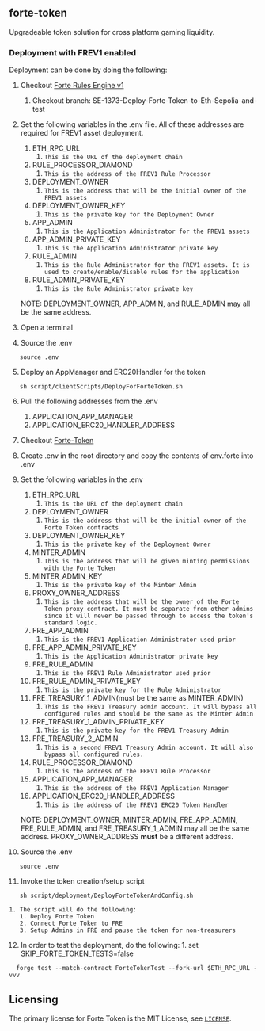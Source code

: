 ## forte-token

Upgradeable token solution for cross platform gaming liquidity. 

### Deployment with FREV1 enabled 

Deployment can be done by doing the following:
1. Checkout [Forte Rules Engine v1](https://github.com/thrackle-io/forte-rules-engine-v1.git)
   1. Checkout branch: SE-1373-Deploy-Forte-Token-to-Eth-Sepolia-and-test
2. Set the following variables in the .env file. All of these addresses are required for FREV1 asset deployment.
      1. ETH_RPC_URL
         1. `This is the URL of the deployment chain`
      2. RULE_PROCESSOR_DIAMOND
         1. `This is the address of the FREV1 Rule Processor`
      3. DEPLOYMENT_OWNER
         1. `This is the address that will be the initial owner of the FREV1 assets`
      4. DEPLOYMENT_OWNER_KEY
         1. `This is the private key for the Deployment Owner`
      5. APP_ADMIN
         1. `This is the Application Administrator for the FREV1 assets`
      6. APP_ADMIN_PRIVATE_KEY
         1. `This is the Application Administrator private key`
      7. RULE_ADMIN
         1. `This is the Rule Administrator for the FREV1 assets. It is used to create/enable/disable rules for the application`
      8. RULE_ADMIN_PRIVATE_KEY
         1. `This is the Rule Administrator private key`
   
   NOTE: DEPLOYMENT_OWNER, APP_ADMIN, and RULE_ADMIN may all be the same address.

3. Open a terminal
4. Source the .env 

```
   source .env
```

5. Deploy an AppManager and ERC20Handler for the token 

```
   sh script/clientScripts/DeployForForteToken.sh 
```

6. Pull the following addresses from the .env
   1. APPLICATION_APP_MANAGER
   2. APPLICATION_ERC20_HANDLER_ADDRESS
7. Checkout [Forte-Token](https://github.com/thrackle-io/forte-token.git)
8. Create .env in the root directory and copy the contents of env.forte into .env
9. Set the following variables in the .env 
   1. ETH_RPC_URL
      1. `This is the URL of the deployment chain`
   2. DEPLOYMENT_OWNER
      1. `This is the address that will be the initial owner of the Forte Token contracts`
   3. DEPLOYMENT_OWNER_KEY
      1. `This is the private key of the Deployment Owner`
   4. MINTER_ADMIN
      1. `This is the address that will be given minting permissions with the Forte Token`
   5. MINTER_ADMIN_KEY
      1. `This is the private key of the Minter Admin`
   6. PROXY_OWNER_ADDRESS   
      1. `This is the address that will be the owner of the Forte Token proxy contract. It must be separate from other admins since it will never be passed through to access the token's standard logic.`
   7. FRE_APP_ADMIN
      1. `This is the FREV1 Application Administrator used prior`
   8. FRE_APP_ADMIN_PRIVATE_KEY
      1. `This is the Application Administrator private key`
   9.  FRE_RULE_ADMIN
       1. `This is the FREV1 Rule Administrator used prior`
   10. FRE_RULE_ADMIN_PRIVATE_KEY
       1.  `This is the private key for the Rule Administrator`
   11. FRE_TREASURY_1_ADMIN(must be the same as MINTER_ADMIN)
       1.  `This is the FREV1 Treasury admin account. It will bypass all configured rules and should be the same as the Minter Admin`
   12. FRE_TREASURY_1_ADMIN_PRIVATE_KEY
       1.  `This is the private key for the FREV1 Treasury Admin`
   13. FRE_TREASURY_2_ADMIN
       1.  `This is a second FREV1 Treasury Admin account. It will also bypass all configured rules.`
   14. RULE_PROCESSOR_DIAMOND
       1.  `This is the address of the FREV1 Rule Processor`
   15. APPLICATION_APP_MANAGER
       1.  `This is the address of the FREV1 Application Manager`
   16. APPLICATION_ERC20_HANDLER_ADDRESS
       1.  `This is the address of the FREV1 ERC20 Token Handler`

   NOTE: DEPLOYMENT_OWNER, MINTER_ADMIN, FRE_APP_ADMIN, FRE_RULE_ADMIN, and FRE_TREASURY_1_ADMIN may all be the same address. PROXY_OWNER_ADDRESS **must** be a different address.

10.  Source the .env 

```
   source .env
```

11.  Invoke the token creation/setup script
   
```
   sh script/deployment/DeployForteTokenAndConfig.sh
```

    1. The script will do the following:
       1. Deploy Forte Token
       2. Connect Forte Token to FRE
       3. Setup Admins in FRE and pause the token for non-treasurers
 12. In order to test the deployment, do the following:
    1. set SKIP_FORTE_TOKEN_TESTS=false
        
```
  forge test --match-contract ForteTokenTest --fork-url $ETH_RPC_URL -vvv
```

## Licensing

The primary license for Forte Token is the MIT License, see [`LICENSE`](./LICENSE). 